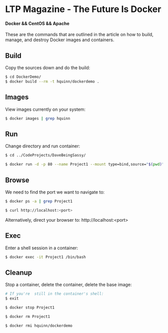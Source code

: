 # LTP Magazine - The Future Is Docker

#### Docker && CentOS && Apache

These are the commands that are outlined in the article on how to build, manage, and destroy Docker images and containers.

## Build

Copy the sources down and do the build:

``` bash
$ cd DockerDemo/
$ docker build --rm -t hquinn/dockerdemo .
```

## Images

View images currently on your system:

``` bash
$ docker images | grep hquinn
```

## Run

Change directory and run container:

``` bash
$ cd ../CodeProjects/DaveBeingSassy/

$ docker run -d -p 80 --name Project1 --mount type=bind,source="$(pwd)"/app/,target=/var/www/html/ hquinn/dockerdemo
```

## Browse

We need to find the port we want to navigate to:

``` bash
$ docker ps -a | grep Project1

$ curl http://localhost:<port>
```

Alternatively, direct your browser to: http://localhost:\<port>

## Exec

Enter a shell session in a container:

``` bash
$ docker exec -it Project1 /bin/bash
```

## Cleanup

Stop a container, delete the container, delete the base image:

``` bash
# If you're  still in the container's shell:
$ exit

$ docker stop Project1

$ docker rm Project1

$ docker rmi hquinn/dockerdemo
```
